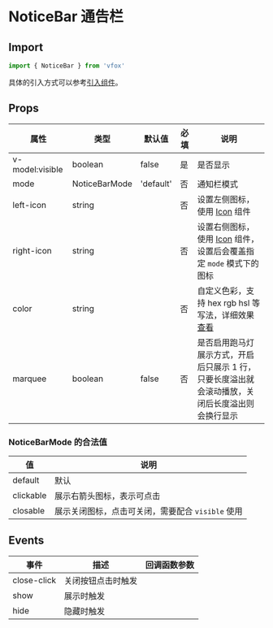 # NoticeBar 通告栏

## Import

```JavaScript
import { NoticeBar } from 'vfox'
```

具体的引入方式可以参考[引入组件](../guide/import.md)。

## Props

| 属性            | 类型          | 默认值    | 必填 | 说明                                                                                            |
| --------------- | ------------- | --------- | ---- | ----------------------------------------------------------------------------------------------- |
| v-model:visible | boolean       | false     | 是   | 是否显示                                                                                        |
| mode            | NoticeBarMode | 'default' | 否   | 通知栏模式                                                                                      |
| left-icon       | string        |           | 否   | 设置左侧图标，使用 [Icon](./Icon.md) 组件                                                       |
| right-icon      | string        |           | 否   | 设置右侧图标，使用 [Icon](./Icon.md) 组件，设置后会覆盖指定 `mode` 模式下的图标                 |
| color           | string        |           | 否   | 自定义色彩，支持 hex rgb hsl 等写法，详细效果[查看](../design/color.md#自定义色彩)              |
| marquee         | boolean       | false     | 否   | 是否启用跑马灯展示方式，开启后只展示 1 行，只要长度溢出就会滚动播放，关闭后长度溢出则会换行显示 |

### NoticeBarMode 的合法值

| 值        | 说明                                              |
| --------- | ------------------------------------------------- |
| default   | 默认                                              |
| clickable | 展示右箭头图标，表示可点击                        |
| closable  | 展示关闭图标，点击可关闭，需要配合 `visible` 使用 |

## Events

| 事件        | 描述               | 回调函数参数 |
| ----------- | ------------------ | ------------ |
| close-click | 关闭按钮点击时触发 |              |
| show        | 展示时触发         |              |
| hide        | 隐藏时触发         |              |
